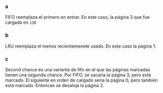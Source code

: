 ### a

FIFO reemplaza el primero en entrar. En este caso, la página 3 que fue cargada en `110`

### b
LRU reemplaza el menos recientemenete usado. En este caso la página 1.

### c
Second chance es una variante de fifo en el que las páginas marcadas tienen una segunda chance. Por FIFO, se sacaría la página 3, pero está marcado. El siguiente en orden de cargado sería la página 0, pero también está marcado. Entonces se desaloja la página 2.
